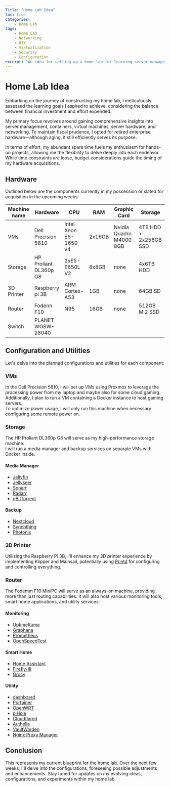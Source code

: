 ```yaml
---
Title: "Home Lab Idea"
toc: true
categories:
    - Home Lab
tags:
    - Home Lab
    - Networking
    - DIY
    - Virtualization
    - Security
    - Configuration
excerpt: "An idea for setting up a home lab for learning server management, networking, and more."
---
```


# Home Lab Idea

Embarking on the journey of constructing my home lab, I meticulously assessed the learning goals I aspired to achieve, considering the balance between financial investment and effort expended.  

My primary focus revolves around gaining comprehensive insights into server management, containers, virtual machines, server hardware, and networking. To maintain fiscal prudence, I opted for retired enterprise hardware—although aging, it still efficiently serves its purpose.  

In terms of effort, my abundant spare time fuels my enthusiasm for hands-on projects, allowing me the flexibility to delve deeply into each endeavor. While time constraints are loose, budget considerations guide the timing of my hardware acquisitions.  

## Hardware

Outlined below are the components currently in my possession or slated for acquisition in the upcoming weeks:  

Machine name | Hardware | CPU | RAM | Graphic Card | Storage
---|---|---|---|---|---
VMs | Dell Precision 5810 | Intel Xeon E5-1650 v4 | 2x16GB | Nvidia Quadro M4000 8GB | 4TB HDD + 2x256GB SSD
Storage | HP Proliant DL360p G8 | 2xE5-E650L V2 | 8x8GB | none | 4x6TB HDD
3D Printer | Raspberry pi 3B | ARM Cortex-A53 | 1GB | none | 64GB SD
Router | Fodenn F10 | N95 | 16GB | none | 512GB M.2 SSD
Switch | PLANET WGSW-28040 | | | |

## Configuration and Utilities

Let's delve into the planned configurations and utilities for each component:

### VMs

In the Dell Precision 5810, I will set up VMs using Proxmox to leverage the processing power from my laptop and maybe also for some cloud gaming.  
Additionally, I plan to run a VM containing a Docker instance to host gaming servers.  
To optimize power usage, I will only run this machine when necessary configuring some remote power on.  

### Storage

The HP Proliant DL360p G8 will serve as my high-performance storage machine.  
I will run a media manager and backup services on separate VMs with Docker inside.  

#### Media Manager

- [Jellyfin](https://jellyfin.org/)
- [Jellyseer](https://github.com/Fallenbagel/jellyseerr)
- [Sonarr](https://sonarr.tv/)
- [Radarr](https://radarr.video/)
- [qBitTorrent](https://www.qbittorrent.org/)

#### Backup

- [Nextcloud](https://nextcloud.com/)
- [Synchthing](https://syncthing.net/)
- [Photonix](https://photonix.org/)

### 3D Printer

Utilizing the Raspberry Pi 3B, I'll enhance my 3D printer experience by implementing Klipper and Mainsail, potentially using [Printd](https://github.com/mkuf/prind) for configuring and controlling everything.

### Router

The Fodemm F10 MiniPC will serve as an always-on machine, providing more than just routing capabilities. It will also host various monitoring tools, smart home applications, and utility services:

#### Monitoring

- [UptimeKuma](https://uptime.kuma.pet/)
- [Graphana](https://grafana.com/)
- [Prometheus](https://prometheus.io/)
- [OpenSpeedTest](https://github.com/openspeedtest/Docker-Image)

#### Smart Home

- [Home Assistant](https://www.home-assistant.io/)
- [Firefly-III](https://www.firefly-iii.org/)
- [Grocy](https://github.com/grocy/grocy)

#### Utility

- [dashboard](https://github.com/gethomepage/homepage)
- [Portainer](https://www.portainer.io/)
- [OpenWRT](https://openwrt.org/)
- [piHole](https://pi-hole.net/)
- [Cloudflared](https://hub.docker.com/r/cloudflare/cloudflared)
- [Authelia](https://www.authelia.com/)
- [VaultWarden](https://github.com/dani-garcia/vaultwarden)
- [Nginx Proxy Manager](https://nginxproxymanager.com/)

## Conclusion

This represents my current blueprint for the home lab. Over the next few weeks, I'll delve into the configurations, foreseeing possible adjustments and enhancements. Stay tuned for updates on my evolving ideas, configurations, and experiments within my home lab.
